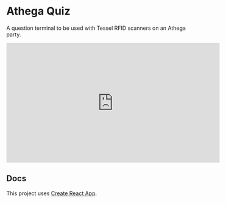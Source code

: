 # Athega Quiz

A question terminal to be used with Tessel RFID scanners on an Athega party.

<iframe width="560" height="315" src="https://www.youtube.com/embed/lvRQLC_Uqik" frameborder="0" allowfullscreen></iframe>

## Docs
This project uses [Create React App](https://github.com/facebookincubator/create-react-app).
